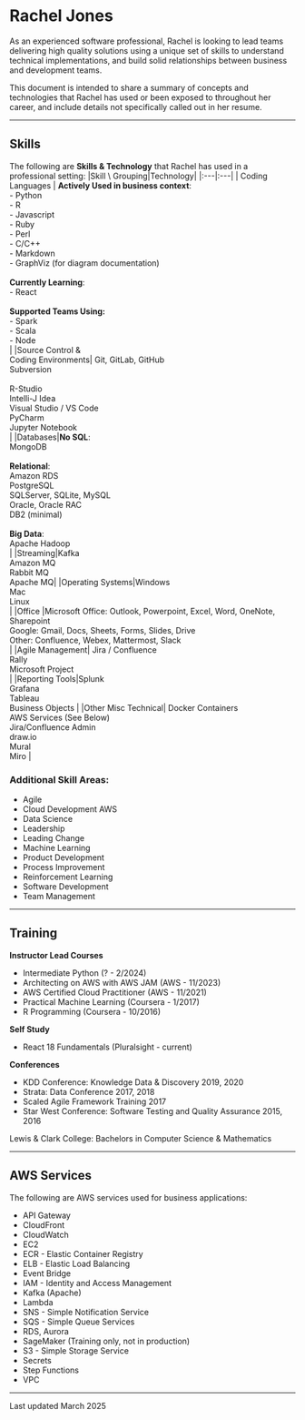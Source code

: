 # Rachel Jones
As an experienced software professional, Rachel is looking to lead teams delivering high quality solutions using a unique set of skills to understand technical implementations, and build solid relationships between business and development teams.

This document is intended to share a summary of concepts and technologies that Rachel has used or been exposed to throughout her career, and include details not specifically called out in her resume.

---- 

## Skills

The following are **Skills & Technology** that Rachel has used in a professional setting:
|Skill \ Grouping|Technology|
|:---|:---|
| Coding Languages | **Actively Used in business context**: <br>- Python <br>- R <br>- Javascript <br>- Ruby <br>- Perl <br>- C/C++ <br>- Markdown <br>- GraphViz (for diagram documentation)<br> <br>  **Currently Learning**: <br>- React <br> <br> **Supported Teams Using:** <br>- Spark <br>- Scala <br>- Node <br>|
|Source Control & <br> Coding Environments| Git, GitLab, GitHub <br> Subversion <br> <br> R-Studio <br> Intelli-J Idea <br> Visual Studio / VS Code <br> PyCharm <br> Jupyter Notebook <br> |
|Databases|**No SQL**: <br> MongoDB <br> <br> **Relational**: <br>Amazon RDS <br> PostgreSQL <br> SQLServer, SQLite, MySQL <br>Oracle, Oracle RAC <br> DB2 (minimal) <br> <br> **Big Data**: <br> Apache Hadoop <br>|
|Streaming|Kafka <br> Amazon MQ <br> Rabbit MQ <br> Apache MQ|
|Operating Systems|Windows <br> Mac <br> Linux <br> |
|Office |Microsoft Office: Outlook, Powerpoint, Excel, Word, OneNote, Sharepoint <br> Google: Gmail, Docs, Sheets, Forms, Slides, Drive <br> Other: Confluence, Webex, Mattermost, Slack <br> |
|Agile Management|  Jira / Confluence <br> Rally <br> Microsoft Project  <br>|
|Reporting Tools|Splunk <br> Grafana <br> Tableau <br> Business Objects |
|Other Misc Technical|  Docker Containers <br> AWS Services (See Below) <br> Jira/Confluence Admin <br> draw.io <br> Mural <br> Miro |


### Additional Skill Areas:
* Agile
* Cloud Development AWS
* Data Science
* Leadership 
* Leading Change 
* Machine Learning 
* Product Development 
* Process Improvement
* Reinforcement Learning 
* Software Development 
* Team Management

---- 

## Training

**Instructor Lead Courses**
* Intermediate Python (? - 2/2024)
* Architecting on AWS with AWS JAM (AWS - 11/2023)
* AWS Certified Cloud Practitioner (AWS - 11/2021)
* Practical Machine Learning (Coursera - 1/2017)
* R Programming (Coursera - 10/2016)


**Self Study** 
* React 18 Fundamentals (Pluralsight - current)

**Conferences**
* KDD Conference: Knowledge Data & Discovery	2019, 2020
* Strata: Data Conference	2017, 2018
* Scaled Agile Framework Training	2017
* Star West Conference: Software Testing and Quality Assurance	2015, 2016


Lewis & Clark College: Bachelors in Computer Science & Mathematics	


---- 

## AWS Services

The following are AWS services used for business applications:
* API Gateway
* CloudFront
* CloudWatch
* EC2
* ECR - Elastic Container Registry
* ELB - Elastic Load Balancing
* Event Bridge
* IAM - Identity and Access Management
* Kafka (Apache)
* Lambda
* SNS - Simple Notification Service
* SQS - Simple Queue Services
* RDS, Aurora
* SageMaker (Training only, not in production)
* S3 - Simple Storage Service
* Secrets
* Step Functions
* VPC

--- 

Last updated March 2025

